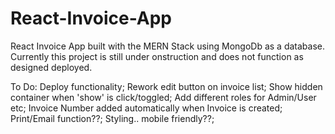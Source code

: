 # React-Invoice-App
 
React Invoice App built with the MERN Stack using MongoDb as a database. Currently this project is still under onstruction and does not function as designed deployed. 

To Do:
Deploy functionality;
Rework edit button on invoice list;
Show hidden container when 'show' is click/toggled;
Add different roles for Admin/User etc;
Invoice Number added automatically when Invoice is created;
Print/Email function??;
Styling.. mobile friendly??;

 
